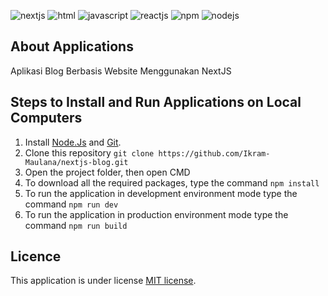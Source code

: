 ![nextjs](https://img.shields.io/static/v1?message=NextJS&logo=vercel&labelColor=5c5c5c&color=1182c3&label=%20)
![html](https://img.shields.io/static/v1?message=HTML&logo=html5&labelColor=5c5c5c&color=1182c3&label=%20) 
![javascript](https://img.shields.io/static/v1?message=Javascript&logo=javascript&labelColor=5c5c5c&color=1182c3&label=%20) 
![reactjs](https://img.shields.io/static/v1?message=React%20JS&logo=react&labelColor=5c5c5c&color=1182c3&label=%20)
![npm](https://img.shields.io/static/v1?message=npm&logo=npm&labelColor=5c5c5c&color=1182c3&label=%20) 
![nodejs](https://img.shields.io/static/v1?message=Node%20Js&logo=node.js&labelColor=5c5c5c&color=1182c3&label=%20)

## About Applications
Aplikasi Blog Berbasis Website Menggunakan NextJS

## Steps to Install and Run Applications on Local Computers
1.  Install [Node.Js](https://nodejs.org/en/download/) and [Git](https://git-scm.com/).
2.  Clone this repository
`git clone https://github.com/Ikram-Maulana/nextjs-blog.git`
4.  Open the project folder, then open CMD
5.  To download all the required packages, type the command
`npm install`
6.  To run the application in development environment mode type the command
`npm run dev`
7.  To run the application in production environment mode type the command
`npm run build`

##  Licence
This application is under license [MIT license](https://github.com/Ikram-Maulana/nextjs-blog/blob/main/LICENSE.md).
